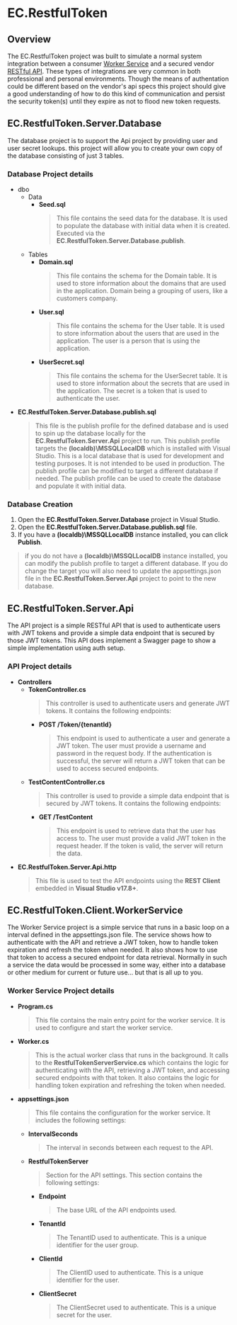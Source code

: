 # EC.RestfulToken

## Overview
The EC.RestfulToken project was built to simulate a normal system integration between a consumer [Worker Service](#EC.RestfulToken.Client.WorkerService) and a secured vendor [RESTful API](#EC.RestfulToken.Server.Api).  These types of integrations are very common in both professional and personal environments.  Though the means of authentation could be different based on the vendor's api specs this project should give a good understanding of how to do this kind of communication and persist the security token(s) until they expire as not to flood new token requests.

## EC.RestfulToken.Server.Database
The database project is to support the Api project by providing user and user secret lookups.  this project will allow you to create your own copy of the database consisting of just 3 tables.

### Database Project details
- dbo
  - Data
    - **Seed.sql** 
      > This file contains the seed data for the database. It is used to populate the database with initial data when it is created. Executed via the **EC.RestfulToken.Server.Database.publish**.
  - Tables
	- **Domain.sql**
	  > This file contains the schema for the Domain table. It is used to store information about the domains that are used in the application. Domain being a grouping of users, like a customers company.
	- **User.sql**
	  > This file contains the schema for the User table. It is used to store information about the users that are used in the application. The user is a person that is using the application.
	- **UserSecret.sql** 
	  > This file contains the schema for the UserSecret table. It is used to store information about the secrets that are used in the application. The secret is a token that is used to authenticate the user.
- **EC.RestfulToken.Server.Database.publish.sql**
  > This file is the publish profile for the defined database and is used to spin up the database locally for the **EC.RestfulToken.Server.Api** project to run.  This publish profile targets the **(localdb)\MSSQLLocalDB** which is installed with Visual Studio.  This is a local database that is used for development and testing purposes.  It is not intended to be used in production.  The publish profile can be modified to target a different database if needed.  The publish profile can be used to create the database and populate it with initial data.

### Database Creation
1. Open the **EC.RestfulToken.Server.Database** project in Visual Studio.
1. Open the **EC.RestfulToken.Server.Database.publish.sql** file.
1. If you have a **(localdb)\MSSQLLocalDB** instance installed, you can click **Publish**.
> if you do not have a **(localdb)\MSSQLLocalDB** instance installed, you can modify the publish profile to target a different database.  If you do change the target you will also need to update the appsettings.json file in the **EC.RestfulToken.Server.Api** project to point to the new database.


## EC.RestfulToken.Server.Api
The API project is a simple RESTful API that is used to authenticate users with JWT tokens and provide a simple data endpoint that is secured by those JWT tokens.  This API does implement a Swagger page to show a simple implementation using auth setup. 

### API Project details
- **Controllers**
  - **TokenController.cs**
	> This controller is used to authenticate users and generate JWT tokens. It contains the following endpoints:
	- **POST /Token/\{tenantId\}**
	  >This endpoint is used to authenticate a user and generate a JWT token. The user must provide a username and password in the request body. If the authentication is successful, the server will return a JWT token that can be used to access secured endpoints.
  - **TestContentController.cs**
	> This controller is used to provide a simple data endpoint that is secured by JWT tokens. It contains the following endpoints:
	- **GET /TestContent**
	  >This endpoint is used to retrieve data that the user has access to. The user must provide a valid JWT token in the request header. If the token is valid, the server will return the data.
- **EC.RestfulToken.Server.Api.http**
  > This file is used to test the API endpoints using the **REST Client** embedded in **Visual Studio v17.8+**.


## EC.RestfulToken.Client.WorkerService
The Worker Service project is a simple service that runs in a basic loop on a interval defined in the appsettings.json file.  The service shows how to authenticate with the API and retrieve a JWT token, how to handle token expiration and refresh the token when needed.  It also shows how to use that token to access a secured endpoint for data retrieval.  Normally in such a service the data would be processed in some way, either into a database or other medium for current or future use... but that is all up to you.

### Worker Service Project details
- **Program.cs**
  >This file contains the main entry point for the worker service. It is used to configure and start the worker service.
- **Worker.cs**
  >This is the actual worker class that runs in the background. It calls to the **RestfulTokenServerService.cs** which contains the logic for authenticating with the API, retrieving a JWT token, and accessing secured endpoints with that token. It also contains the logic for handling token expiration and refreshing the token when needed.
- **appsettings.json**
  >This file contains the configuration for the worker service. It includes the following settings:
  - **IntervalSeconds**
    >The interval in seconds between each request to the API.  
  - **RestfulTokenServer**
    >Section for the API settings.  This section contains the following settings:
      - **Endpoint** 
        >The base URL of the API endpoints used.
      - **TenantId**
    	>The TenantID used to authenticate. This is a unique identifier for the user group.
      - **ClientId**
    	>The ClientID used to authenticate. This is a unique identifier for the user.
      - **ClientSecret**
    	>The ClientSecret used to authenticate. This is a unique secret for the user.
  
  ##